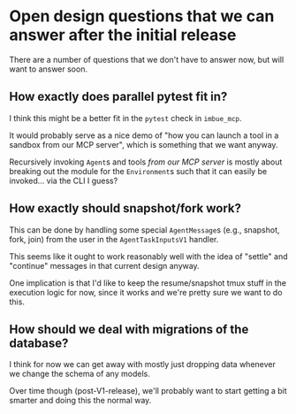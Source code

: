 # Open design questions that we can answer after the initial release

There are a number of questions that we don't have to answer now, but will want to answer soon.

## How exactly does parallel pytest fit in?

I think this might be a better fit in the `pytest` check in `imbue_mcp`.

It would probably serve as a nice demo of "how you can launch a tool in a sandbox from our MCP server",
which is something that we want anyway.

Recursively invoking `Agent`s and tools *from our MCP server* is mostly about breaking out the module for the `Environment`s such that it can easily be invoked... via the CLI I guess?

## How exactly should snapshot/fork work?

This can be done by handling some special `AgentMessage`s (e.g., snapshot, fork, join) from the user in the `AgentTaskInputsV1` handler.

This seems like it ought to work reasonably well with the idea of "settle" and "continue" messages in that current design anyway.

One implication is that I'd like to keep the resume/snapshot tmux stuff in the execution logic for now, since it works and we're pretty sure we want to do this.

## How should we deal with migrations of the database?

I think for now we can get away with mostly just dropping data whenever we change the schema of any models.

Over time though (post-V1-release), we'll probably want to start getting a bit smarter and doing this the normal way.
